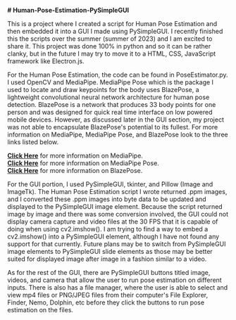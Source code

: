 **# Human-Pose-Estimation-PySimpleGUI**  

This is a project where I created a script for Human Pose Estimation and then embedded it into a GUI I made using PySimpleGUI. I recently finished this the scripts over the summer (summer of 2023) and I am excited to share it.
This project was done 100% in python and so it can be rather clanky, but in the future I may try to move it to a HTML, CSS, JavaScript framework like Electron.js. 

For the Human Pose Estimation, the code can be found in PoseEstimator.py. I used OpenCV and MediaPipe. MediaPipe Pose which is the package I used to locate and draw keypoints for the body uses BlazePose, a lightweight convolutional neural network architecture for human pose detection. BlazePose is a network that produces 33 body points for one person and was designed for quick real time interface on low powered mobile devices. However, as discussed later in the GUI section, my project was not able to encapsulate BlazePose's potential to its fullest. For more information on MediaPipe, MediaPipe Pose, and BlazePose look to the three links listed below.

[**Click Here**](https://github.com/google/mediapipe) for more information on MediaPipe.  
[**Click Here**](https://github.com/google/mediapipe/blob/master/docs/solutions/pose.md) for more information on MediaPipe Pose.  
[**Click Here**](https://ai.googleblog.com/2020/08/on-device-real-time-body-pose-tracking.html) for more information on BlazePose.  

For the GUI portion, I used PySimpleGUI, tkinter, and Pillow (Image and ImageTk). The Human Pose Estimation script I wrote returned .ppm images, and I converted these .ppm images into byte data to be updated and displayed to the PySimpleGUI image element. Because the script returned image by image and there was some conversion involved, the GUI could not display camera capture and video files at the 30 FPS that it is capable of doing when using cv2.imshow(). I am trying to find a way to embed a cv2.imshow() into a PySimpleGUI element, although I have not found any support for that currently. Future plans may be to switch from PySimpleGUI image elements to PySimpleGUI slide elements as those may be better suited for displayed image after image in a fashion similar to a video.

As for the rest of the GUI, there are PySimpleGUI buttons titled image, videos, and camera that allow the user to run pose estimation on different inputs. There is also has a file manager, where the user is able to select and view mp4 files or PNG/JPEG files from their computer's File Explorer, Finder, Nemo, Dolphin, etc before they click the buttons to run pose estimation on the files.

